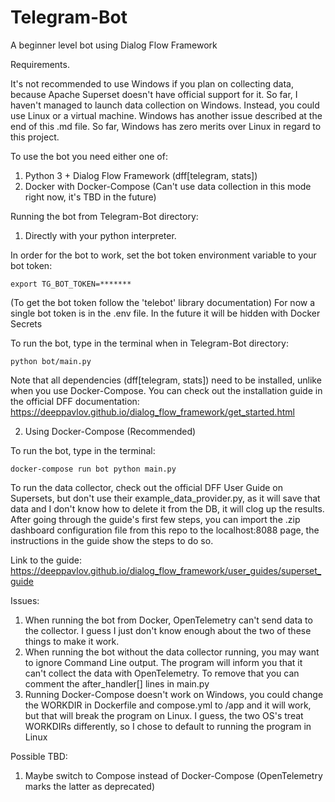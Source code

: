 # Telegram-Bot
A beginner level bot using Dialog Flow Framework

Requirements. 

It's not recommended to use Windows if you plan on collecting data, because Apache Superset doesn't have official support for it. So far, I haven't managed to launch data collection on Windows. Instead, you could use Linux or a virtual machine. Windows has another issue described at the end of this .md file. So far, Windows has zero merits over Linux in regard to this project.

To use the bot you need either one of: 
1. Python 3 + Dialog Flow Framework (dff[telegram, stats])
2. Docker with Docker-Compose (Can't use data collection in this mode right now, it's TBD in the future)

Running the bot from Telegram-Bot directory:
1. Directly with your python interpreter.

In order for the bot to work, set the bot token environment variable to your bot token:
```commandline
export TG_BOT_TOKEN=*******
```
(To get the bot token follow the 'telebot' library documentation)
For now a single bot token is in the .env file. In the future it will be hidden with Docker Secrets

To run the bot, type in the terminal when in Telegram-Bot directory:
```commandline
python bot/main.py
```
Note that all dependencies (dff[telegram, stats]) need to be installed, unlike when you use Docker-Compose.
You can check out the installation guide in the official DFF documentation:
https://deeppavlov.github.io/dialog_flow_framework/get_started.html

2. Using Docker-Compose (Recommended)
   
To run the bot, type in the terminal:
```commandline
docker-compose run bot python main.py
```

To run the data collector, check out the official DFF User Guide on Supersets, but don't use their example_data_provider.py, as it will save that data and I don't know how to delete it from the DB, it will clog up the results. After going through the guide's first few steps, you can import the .zip dashboard configuration file from this repo to the localhost:8088 page, the instructions in the guide show the steps to do so.

Link to the guide:
https://deeppavlov.github.io/dialog_flow_framework/user_guides/superset_guide

Issues:
1. When running the bot from Docker, OpenTelemetry can't send data to the collector. I guess I just don't know enough about the two of these things to make it work.
2. When running the bot without the data collector running, you may want to ignore Command Line output. The program will inform you that it can't collect the data with OpenTelemetry. To remove that you can comment the after_handler[] lines in main.py
3. Running Docker-Compose doesn't work on Windows, you could change the WORKDIR in Dockerfile and compose.yml to /app and it will work, but that will break the program on Linux. I guess, the two OS's treat WORKDIRs differently, so I chose to default to running the program in Linux
   
Possible TBD:
1. Maybe switch to Compose instead of Docker-Compose (OpenTelemetry marks the latter as deprecated)

